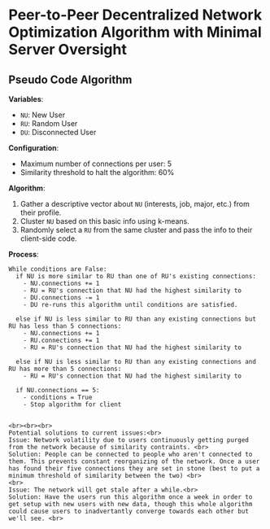 # Peer-to-Peer Decentralized Network Optimization Algorithm with Minimal Server Oversight

## Pseudo Code Algorithm

**Variables**:
- `NU`: New User
- `RU`: Random User
- `DU`: Disconnected User

**Configuration**:
- Maximum number of connections per user: 5
- Similarity threshold to halt the algorithm: 60%

**Algorithm**:
1. Gather a descriptive vector about `NU` (interests, job, major, etc.) from their profile.
2. Cluster `NU` based on this basic info using k-means.
3. Randomly select a `RU` from the same cluster and pass the info to their client-side code.

**Process**:
```plaintext
While conditions are False:
  if NU is more similar to RU than one of RU's existing connections:
    - NU.connections += 1
    - RU = RU's connection that NU had the highest similarity to
    - DU.connections -= 1
    - DU re-runs this algorithm until conditions are satisfied.

  else if NU is less similar to RU than any existing connections but RU has less than 5 connections:
    - NU.connections += 1
    - RU.connections += 1
    - RU = RU's connection that NU had the highest similarity to

  else if NU is less similar to RU than any existing connections and RU has more than 5 connections:
    - RU = RU's connection that NU had the highest similarity to

  if NU.connections == 5:
    - conditions = True
    - Stop algorithm for client


<br><br><br>
Potential solutions to current issues:<br>
Issue: Network volatility due to users continuously getting purged from the network because of similarity contraints. <br>
Solution: People can be connected to people who aren't connected to them. This prevents constant reorganizing of the network. Once a user has found their five connections they are set in stone (best to put a minimum threshold of similarity between the two) <br>
<br>
Issue: The network will get stale after a while.<br>
Solution: Have the users run this algorithm once a week in order to get setup with new users with new data, though this whole algorithm could cause users to inadvertantly converge towards each other but we'll see. <br>
